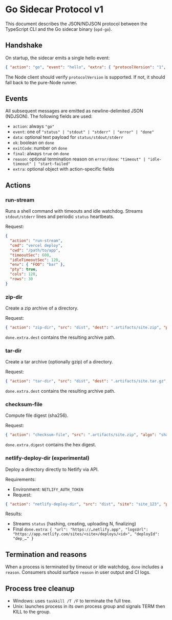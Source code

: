 # Go Sidecar Protocol v1

This document describes the JSON/NDJSON protocol between the TypeScript CLI and the Go sidecar binary (`opd-go`).

## Handshake

On startup, the sidecar emits a single hello event:

```json
{ "action": "go", "event": "hello", "extra": { "protocolVersion": "1", "goVersion": "go1.x" } }
```

The Node client should verify `protocolVersion` is supported. If not, it should fall back to the pure-Node runner.

## Events

All subsequent messages are emitted as newline-delimited JSON (NDJSON). The following fields are used:

- `action`: always `"go"`
- `event`: one of `"status" | "stdout" | "stderr" | "error" | "done"`
- `data`: optional text payload for `status/stdout/stderr`
- `ok`: boolean on `done`
- `exitCode`: number on `done`
- `final`: always `true` on `done`
- `reason`: optional termination reason on `error/done`: `"timeout" | "idle-timeout" | "start-failed"`
- `extra`: optional object with action-specific fields

## Actions

### run-stream

Runs a shell command with timeouts and idle watchdog. Streams `stdout/stderr` lines and periodic `status` heartbeats.

Request:
```json
{
  "action": "run-stream",
  "cmd": "vercel deploy",
  "cwd": "/path/to/app",
  "timeoutSec": 600,
  "idleTimeoutSec": 120,
  "env": { "FOO": "bar" },
  "pty": true,
  "cols": 120,
  "rows": 30
}
```

### zip-dir

Create a zip archive of a directory.

Request:
```json
{ "action": "zip-dir", "src": "dist", "dest": ".artifacts/site.zip", "prefix": "" }
```

`done.extra.dest` contains the resulting archive path.

### tar-dir

Create a tar archive (optionally gzip) of a directory.

Request:
```json
{ "action": "tar-dir", "src": "dist", "dest": ".artifacts/site.tar.gz", "prefix": "", "targz": true }
```

`done.extra.dest` contains the resulting archive path.

### checksum-file

Compute file digest (sha256).

Request:
```json
{ "action": "checksum-file", "src": ".artifacts/site.zip", "algo": "sha256" }
```

`done.extra.digest` contains the hex digest.

### netlify-deploy-dir (experimental)

Deploy a directory directly to Netlify via API.

Requirements:
- Environment: `NETLIFY_AUTH_TOKEN`
- Request:
```json
{ "action": "netlify-deploy-dir", "src": "dist", "site": "site_123", "prod": false }
```

Results:
- Streams `status` (hashing, creating, uploading N, finalizing)
- Final `done.extra`: `{ "url": "https://…netlify.app", "logsUrl": "https://app.netlify.com/sites/<site>/deploys/<id>", "deployId": "dep_…" }`

## Termination and reasons

When a process is terminated by timeout or idle watchdog, `done` includes a `reason`. Consumers should surface `reason` in user output and CI logs.

## Process tree cleanup

- Windows: uses `taskkill /T /F` to terminate the full tree.
- Unix: launches process in its own process group and signals TERM then KILL to the group.

